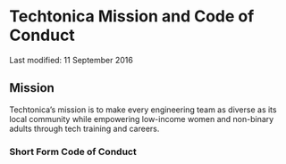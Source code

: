 # Techtonica Mission and Code of Conduct

Last modified: 11 September 2016

## Mission

Techtonica’s mission is to make every engineering team as diverse as its local community while empowering low-income women and non-binary adults through tech training and careers.
### Short Form Code of Conduct

